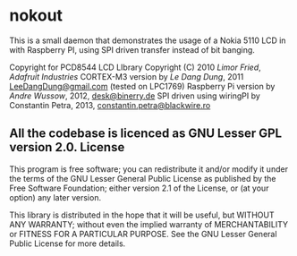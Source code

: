 nokout
======
This is a small daemon that demonstrates the usage of a Nokia 5110 LCD in with Raspberry PI, using SPI driven transfer instead of bit banging.

Copyright for PCD8544 LCD LIbrary
Copyright (C) 2010 _Limor Fried_, _Adafruit Industries_
CORTEX-M3 version by _Le Dang Dung_, 2011 LeeDangDung@gmail.com (tested on LPC1769)
Raspberry Pi version by _Andre Wussow_, 2012, desk@binerry.de
SPI driven using wiringPI by Constantin Petra, 2013, constantin.petra@blackwire.ro

All the codebase is licenced as GNU Lesser GPL version 2.0.
License
-------
This program is free software; you can redistribute it and/or
modify it under the terms of the GNU Lesser General Public
License as published by the Free Software Foundation; either
version 2.1 of the License, or (at your option) any later version.

This library is distributed in the hope that it will be useful,
but WITHOUT ANY WARRANTY; without even the implied warranty of
MERCHANTABILITY or FITNESS FOR A PARTICULAR PURPOSE. See the GNU
Lesser General Public License for more details.

